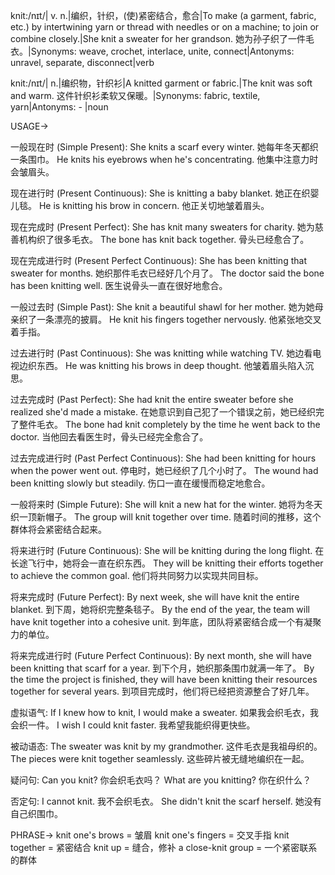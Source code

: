 knit:/nɪt/| v. n.|编织，针织，(使)紧密结合，愈合|To make (a garment, fabric, etc.) by intertwining yarn or thread with needles or on a machine; to join or combine closely.|She knit a sweater for her grandson. 她为孙子织了一件毛衣。|Synonyms: weave, crochet, interlace, unite, connect|Antonyms: unravel, separate, disconnect|verb

knit:/nɪt/| n.|编织物，针织衫|A knitted garment or fabric.|The knit was soft and warm. 这件针织衫柔软又保暖。|Synonyms: fabric, textile, yarn|Antonyms: - |noun


USAGE->

一般现在时 (Simple Present):
She knits a scarf every winter. 她每年冬天都织一条围巾。
He knits his eyebrows when he's concentrating.  他集中注意力时会皱眉头。


现在进行时 (Present Continuous):
She is knitting a baby blanket. 她正在织婴儿毯。
He is knitting his brow in concern. 他正关切地皱着眉头。


现在完成时 (Present Perfect):
She has knit many sweaters for charity. 她为慈善机构织了很多毛衣。
The bone has knit back together. 骨头已经愈合了。


现在完成进行时 (Present Perfect Continuous):
She has been knitting that sweater for months. 她织那件毛衣已经好几个月了。
The doctor said the bone has been knitting well. 医生说骨头一直在很好地愈合。


一般过去时 (Simple Past):
She knit a beautiful shawl for her mother. 她为她母亲织了一条漂亮的披肩。
He knit his fingers together nervously. 他紧张地交叉着手指。


过去进行时 (Past Continuous):
She was knitting while watching TV. 她边看电视边织东西。
He was knitting his brows in deep thought. 他皱着眉头陷入沉思。


过去完成时 (Past Perfect):
She had knit the entire sweater before she realized she'd made a mistake.  在她意识到自己犯了一个错误之前，她已经织完了整件毛衣。
The bone had knit completely by the time he went back to the doctor. 当他回去看医生时，骨头已经完全愈合了。


过去完成进行时 (Past Perfect Continuous):
She had been knitting for hours when the power went out.  停电时，她已经织了几个小时了。
The wound had been knitting slowly but steadily. 伤口一直在缓慢而稳定地愈合。


一般将来时 (Simple Future):
She will knit a new hat for the winter. 她将为冬天织一顶新帽子。
The group will knit together over time.  随着时间的推移，这个群体将会紧密结合起来。


将来进行时 (Future Continuous):
She will be knitting during the long flight.  在长途飞行中，她将会一直在织东西。
They will be knitting their efforts together to achieve the common goal.  他们将共同努力以实现共同目标。


将来完成时 (Future Perfect):
By next week, she will have knit the entire blanket. 到下周，她将织完整条毯子。
By the end of the year, the team will have knit together into a cohesive unit. 到年底，团队将紧密结合成一个有凝聚力的单位。


将来完成进行时 (Future Perfect Continuous):
By next month, she will have been knitting that scarf for a year. 到下个月，她织那条围巾就满一年了。
By the time the project is finished, they will have been knitting their resources together for several years.  到项目完成时，他们将已经把资源整合了好几年。



虚拟语气:
If I knew how to knit, I would make a sweater. 如果我会织毛衣，我会织一件。
I wish I could knit faster. 我希望我能织得更快些。


被动语态:
The sweater was knit by my grandmother. 这件毛衣是我祖母织的。
The pieces were knit together seamlessly. 这些碎片被无缝地编织在一起。


疑问句:
Can you knit? 你会织毛衣吗？
What are you knitting? 你在织什么？


否定句:
I cannot knit. 我不会织毛衣。
She didn't knit the scarf herself.  她没有自己织围巾。



PHRASE->
knit one's brows = 皱眉
knit one's fingers = 交叉手指
knit together =  紧密结合
knit up =  缝合，修补
a close-knit group = 一个紧密联系的群体
